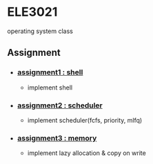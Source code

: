 # ELE3021  
operating system class  

## Assignment  
- ### [assignment1 : shell](./hw1-project-shell.md)  
  - implement shell  
- ### [assignment2 : scheduler](./hw2-project2-scheduler.md)  
  - implement scheduler(fcfs, priority, mlfq)  
- ### [assignment3 : memory](./hw3-project3-memory.md)  
  - implement lazy allocation & copy on write  

